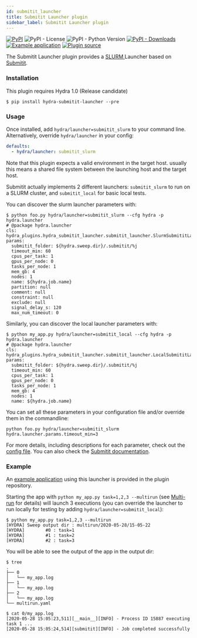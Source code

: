 ```yaml
---
id: submitit_launcher
title: Submitit Launcher plugin
sidebar_label: Submitit Launcher plugin
---
```

[![PyPI](https://img.shields.io/pypi/v/hydra-submitit-launcher)](https://pypi.org/project/hydra-submitit-launcher/)
![PyPI - License](https://img.shields.io/pypi/l/hydra-submitit-launcher)
![PyPI - Python Version](https://img.shields.io/pypi/pyversions/hydra-submitit-launcher)
[![PyPI - Downloads](https://img.shields.io/pypi/dm/hydra-submitit-launcher.svg)](https://pypistats.org/packages/hydra-submitit-launcher)
[![Example application](https://img.shields.io/badge/-Example%20application-informational)](https://github.com/facebookresearch/hydra/tree/master/plugins/hydra_submitit_launcher/example)
[![Plugin source](https://img.shields.io/badge/-Plugin%20source-informational)](https://github.com/facebookresearch/hydra/tree/master/plugins/hydra_submitit_launcher)

The Submitit Launcher plugin provides a [SLURM ](https://slurm.schedmd.com/documentation.html) Launcher based on [Submitit](https://github.com/facebookincubator/submitit).


### Installation
This plugin requires Hydra 1.0 (Release candidate)
```commandline
$ pip install hydra-submitit-launcher --pre
```


### Usage
Once installed, add `hydra/launcher=submitit_slurm` to your command line. Alternatively, override `hydra/launcher` in your config:

```yaml
defaults:
  - hydra/launcher: submitit_slurm
```

Note that this plugin expects a valid environment in the target host. usually this means a shared file system between
the launching host and the target host.

Submitit actually implements 2 different launchers: `submitit_slurm` to run on a SLURM cluster, and `submitit_local` for basic local tests.

You can discover the slurm launcher parameters with:
```text
$ python foo.py hydra/launcher=submitit_slurm --cfg hydra -p hydra.launcher
# @package hydra.launcher
cls: hydra_plugins.hydra_submitit_launcher.submitit_launcher.SlurmSubmititLauncher
params:
  submitit_folder: ${hydra.sweep.dir}/.submitit/%j
  timeout_min: 60
  cpus_per_task: 1
  gpus_per_node: 0
  tasks_per_node: 1
  mem_gb: 4
  nodes: 1
  name: ${hydra.job.name}
  partition: null
  comment: null
  constraint: null
  exclude: null
  signal_delay_s: 120
  max_num_timeout: 0
```

Similarly, you can discover the local launcher parameters with:
```text
$ python my_app.py hydra/launcher=submitit_local --cfg hydra -p hydra.launcher
# @package hydra.launcher
cls: hydra_plugins.hydra_submitit_launcher.submitit_launcher.LocalSubmititLauncher
params:
  submitit_folder: ${hydra.sweep.dir}/.submitit/%j
  timeout_min: 60
  cpus_per_task: 1
  gpus_per_node: 0
  tasks_per_node: 1
  mem_gb: 4
  nodes: 1
  name: ${hydra.job.name} 
```

You can set all these parameters in your configuration file and/or override them in the commandline: 
```text
python foo.py hydra/launcher=submitit_slurm hydra.launcher.params.timeout_min=3
```

For more details, including descriptions for each parameter, check out the [config file](https://github.com/facebookresearch/hydra/blob/master/plugins/hydra_submitit_launcher/hydra_plugins/hydra_submitit_launcher/config.py). You can also check the [Submitit documentation](https://github.com/facebookincubator/submitit).


### Example

An [example application](https://github.com/facebookresearch/hydra/tree/master/plugins/hydra_submitit_launcher/example) using this launcher is provided in the plugin repository.

Starting the app with `python my_app.py task=1,2,3 --multirun` (see [Multi-run](/tutorials/basic/6_multirun.md) for details) will launch 3 executions (you can override the launcher to run locally for testing by adding `hydra/launcher=submitit_local`):

```text
$ python my_app.py task=1,2,3 --multirun
[HYDRA] Sweep output dir : multirun/2020-05-28/15-05-22
[HYDRA]        #0 : task=1
[HYDRA]        #1 : task=2
[HYDRA]        #2 : task=3
```
You will be able to see the output of the app in the output dir:
```commandline
$ tree
.
├── 0
│   └── my_app.log
├── 1
│   └── my_app.log
├── 2
│   └── my_app.log
└── multirun.yaml

$ cat 0/my_app.log 
[2020-05-28 15:05:23,511][__main__][INFO] - Process ID 15887 executing task 1 ...
[2020-05-28 15:05:24,514][submitit][INFO] - Job completed successfully
```

